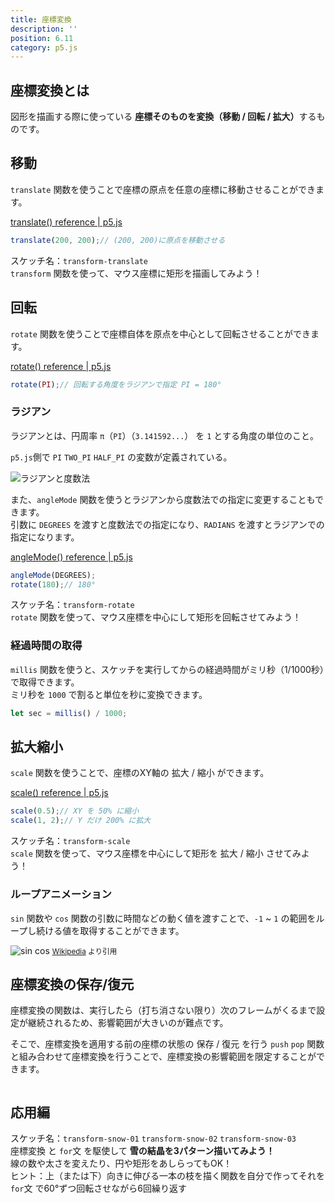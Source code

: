 ```yaml
---
title: 座標変換
description: ''
position: 6.11
category: p5.js
---
```


## 座標変換とは

図形を描画する際に使っている <strong>座標そのものを変換（移動 / 回転 / 拡大）</strong>するものです。

## 移動

`translate` 関数を使うことで座標の原点を任意の座標に移動させることができます。

[translate() reference | p5.js](https://p5js.org/reference/#/p5/translate)

```javascript
translate(200, 200);// (200, 200)に原点を移動させる
```

<alert type="success">

スケッチ名：`transform-translate`  
`transform` 関数を使って、マウス座標に矩形を描画してみよう！

</alert>

<live-demo src="/resource/livedemo/p5js/transform/translate/"></live-demo>

## 回転

`rotate` 関数を使うことで座標自体を原点を中心として回転させることができます。

[rotate() reference | p5.js](https://p5js.org/reference/#/p5/rotate)

```javascript
rotate(PI);// 回転する角度をラジアンで指定 PI = 180°
```

### ラジアン

ラジアンとは、円周率 `π`（`PI`）（`3.141592...`） を `1` とする角度の単位のこと。

`p5.js`側で `PI` `TWO_PI` `HALF_PI` の変数が定義されている。

<img src="/resource/image/p5js_transform_angle-radian.png" alt="ラジアンと度数法"/>

また、`angleMode` 関数を使うとラジアンから度数法での指定に変更することもできます。  
引数に `DEGREES` を渡すと度数法での指定になり、`RADIANS` を渡すとラジアンでの指定になります。

[angleMode() reference | p5.js](https://p5js.org/reference/#/p5/angleMode)

```javascript
angleMode(DEGREES);
rotate(180);// 180°
```

<alert type="success">

スケッチ名：`transform-rotate`  
`rotate` 関数を使って、マウス座標を中心にして矩形を回転させてみよう！

</alert>

<live-demo src="/resource/livedemo/p5js/transform/rotate/"></live-demo>

### 経過時間の取得

`millis` 関数を使うと、スケッチを実行してからの経過時間がミリ秒（1/1000秒）で取得できます。  
ミリ秒を `1000` で割ると単位を秒に変換できます。

```javascript
let sec = millis() / 1000;
```

## 拡大縮小

`scale` 関数を使うことで、座標のXY軸の 拡大 / 縮小 ができます。

[scale() reference | p5.js](https://p5js.org/reference/#/p5/scale)

```javascript
scale(0.5);// XY を 50% に縮小
scale(1, 2);// Y だけ 200% に拡大
```

<alert type="success">

スケッチ名：`transform-scale`  
`scale` 関数を使って、マウス座標を中心にして矩形を 拡大 / 縮小 させてみよう！

</alert>

<live-demo src="/resource/livedemo/p5js/transform/scale/"></live-demo>

### ループアニメーション

`sin` 関数や `cos` 関数の引数に時間などの動く値を渡すことで、`-1` ~ `1` の範囲をループし続ける値を取得することができます。

<img src="/resource/image/p5js_transform_sin-cos.gif" alt="sin cos"/>
<small><a href="https://ja.wikipedia.org/wiki/%E4%B8%89%E8%A7%92%E9%96%A2%E6%95%B0">Wikipedia</a> より引用</small>

## 座標変換の保存/復元

座標変換の関数は、実行したら（打ち消さない限り）次のフレームがくるまで設定が継続されるため、影響範囲が大きいのが難点です。  

そこで、座標変換を適用する前の座標の状態の 保存 / 復元 を行う `push` `pop` 関数と組み合わせて座標変換を行うことで、座標変換の影響範囲を限定することができます。

```javascript

```

## 応用編

<alert type="success">

スケッチ名：`transform-snow-01` `transform-snow-02` `transform-snow-03`  
座標変換 と `for`文 を駆使して <strong>雪の結晶を3パターン描いてみよう！</strong>  
線の数や太さを変えたり、円や矩形をあしらってもOK！  
ヒント：上（または下）向きに伸びる一本の枝を描く関数を自分で作ってそれを `for`文 で60°ずつ回転させながら6回繰り返す

</alert>

<live-demo src="/resource/livedemo/p5js/transform/snow-1/"></live-demo>
<live-demo src="/resource/livedemo/p5js/transform/snow-2/"></live-demo>
<live-demo src="/resource/livedemo/p5js/transform/snow-3/"></live-demo>

```

```